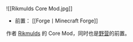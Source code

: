![[Rikmulds Core Mod.jpg]]
- 前置：
 [[Forge丨Minecraft Forge]]

作者 [Rikmulds](https://www.mcmod.cn/author/22499.html "Rikmulds") 的 Core Mod，同时也是[野营](https://www.mcmod.cn/class/13.html "野营")的前置。
